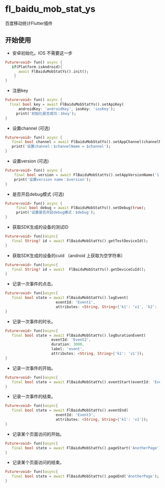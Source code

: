 # fl_baidu_mob_stat_ys

百度移动统计Flutter插件

## 开始使用

- 安卓初始化。IOS 不需要这一步
```dart
Future<void> fun() async {
   if(Platform.isAndroid){
      await FlBaiduMobStatYs().init();
    }
}

```

- 注册key
```dart
Future<void> fun() async {
  final bool key = await FlBaiduMobStatYs().setApiKey(
      androidKey: 'androidKey', iosKey: 'iosKey');
     print('初始化是否成功：$key');
}

```

- 设置channel (可选)
```dart
Future<void> fun() async {
   final bool channel = await FlBaiduMobStatYs().setAppChannel(channelName);
   print('设置channel：$channelName = $channel');
}

```

- 设置version (可选)
```dart
Future<void> fun() async {
    final bool version = await FlBaiduMobStatYs().setAppVersionName('1.0.0');
    print('设置version name：$version');
}

```
- 是否开启debug模式 (可选)
```dart
Future<void> fun() async {
     final bool debug = await FlBaiduMobStatYs().setDebug(true);
     print('设置是否开启debug模式：$debug');
}

```

- 获取SDK生成的设备的测试ID
```dart
Future<void> fun()async{
   final String? id = await FlBaiduMobStatYs().getTestDeviceId();
}
```

- 获取SDK生成的设备的cuId  （android 上获取为空字符串）
```dart
Future<void> fun()async{
   final String? id = await  FlBaiduMobStatYs().getDeviceCuId();
}
```

- 记录一次事件的点击。
```dart
Future<void> fun()async{
   final bool state = await FlBaiduMobStatYs().logEvent(
                       eventId: 'Event1',
                       attributes: <String, String>{'k1': 'v1', 'k2': 'v2'});
}
```

- 记录一次事件的时长。
```dart
Future<void> fun()async{
   final bool state = await FlBaiduMobStatYs().logDurationEvent(
                     eventId: 'Event2',
                     duration: 3000,
                     label: 'event',
                     attributes: <String, String>{'k1': 'v1'});
}
```

- 记录一次事件的开始。
```dart
Future<void> fun()async{
   final bool state = await FlBaiduMobStatYs().eventStart(eventId: 'Event3');
}
```

- 记录一次事件的结束。
```dart
Future<void> fun()async{
   final bool state = await FlBaiduMobStatYs().eventEnd(
                       eventId: 'Event3',
                       attributes: <String, String>{'k1': 'v1'});
}
```

- 记录某个页面访问的开始。
```dart
Future<void> fun()async{
   final bool state = await FlBaiduMobStatYs().pageStart('AnotherPage');
}
```

- 记录某个页面访问的结束。
```dart
Future<void> fun()async{
   final bool state = await FlBaiduMobStatYs().pageEnd('AnotherPage');
}
```
